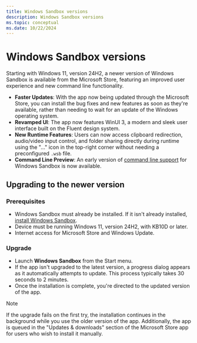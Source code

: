 ```yaml
---
title: Windows Sandbox versions
description: Windows Sandbox versions
ms.topic: conceptual
ms.date: 10/22/2024
---
```


# Windows Sandbox versions

Starting with Windows 11, version 24H2, a newer version of Windows Sandbox is available from the Microsoft Store, featuring an improved user experience and new command line functionality.

- **Faster Updates**: With the app now being updated through the Microsoft Store, you can install the bug fixes and new features as soon as they're available, rather than needing to wait for an update of the Windows operating system.
- **Revamped UI**: The app now features WinUI 3, a modern and sleek user interface built on the Fluent design system.
- **New Runtime Features**: Users can now access clipboard redirection, audio/video input control, and folder sharing directly during runtime using the "…" icon in the top-right corner without needing a preconfigured `.wsb` file.
- **Command Line Preview**: An early version of [command line support](windows-sandbox-cli.md) for Windows Sandbox is now available.

## Upgrading to the newer version

### Prerequisites

- Windows Sandbox must already be installed. If it isn't already installed, [install Windows Sandbox](windows-sandbox-install.md).
- Device must be running Windows 11, version 24H2, with KB10D or later.
- Internet access for Microsoft Store and Windows Update.

### Upgrade

- Launch **Windows Sandbox** from the Start menu.
- If the app isn't upgraded to the latest version, a progress dialog appears as it automatically attempts to update. This process typically takes 30 seconds to 2 minutes.
- Once the installation is complete, you're directed to the updated version of the app.

> [!NOTE]
> If the upgrade fails on the first try, the installation continues in the background while you use the older version of the app. Additionally, the app is queued in the "Updates & downloads" section of the Microsoft Store app for users who wish to install it manually.